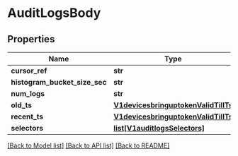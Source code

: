 # AuditLogsBody

## Properties
Name | Type | Description | Notes
------------ | ------------- | ------------- | -------------
**cursor_ref** | **str** |  | [optional] 
**histogram_bucket_size_sec** | **str** |  | [optional] 
**num_logs** | **str** |  | [optional] 
**old_ts** | [**V1devicesbringuptokenValidTillTs**](V1devicesbringuptokenValidTillTs.md) |  | [optional] 
**recent_ts** | [**V1devicesbringuptokenValidTillTs**](V1devicesbringuptokenValidTillTs.md) |  | [optional] 
**selectors** | [**list[V1auditlogsSelectors]**](V1auditlogsSelectors.md) |  | [optional] 

[[Back to Model list]](../README.md#documentation-for-models) [[Back to API list]](../README.md#documentation-for-api-endpoints) [[Back to README]](../README.md)

